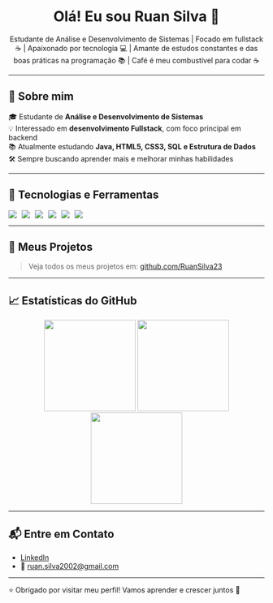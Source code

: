 <h1 align="center">Olá! Eu sou Ruan Silva 👋</h1>

<p align="center">
  Estudante de Análise e Desenvolvimento de Sistemas | Focado em fullstack ☕ | Apaixonado por tecnologia 💻 |  Amante de estudos constantes e das boas práticas na programação 📚 |  Café é meu combustível para codar ☕
</p>

---

## 🚀 Sobre mim

🎓 Estudante de **Análise e Desenvolvimento de Sistemas**  
💡 Interessado em **desenvolvimento Fullstack**, com foco principal em backend  
📚 Atualmente estudando **Java, HTML5, CSS3, SQL e Estrutura de Dados**  
🛠️ Sempre buscando aprender mais e melhorar minhas habilidades

---

## 🧰 Tecnologias e Ferramentas

<div style="display: flex; gap: 10px;">
  <img src="https://img.shields.io/badge/Java-ED8B00?style=for-the-badge&logo=java&logoColor=white"/>
  <img src="https://img.shields.io/badge/JavaScript-F7DF1E?style=for-the-badge&logo=javascript&logoColor=black"/>
  <img src="https://img.shields.io/badge/HTML5-E34F26?style=for-the-badge&logo=html5&logoColor=white"/>
  <img src="https://img.shields.io/badge/CSS3-1572B6?style=for-the-badge&logo=css3&logoColor=white"/>
  <img src="https://img.shields.io/badge/MySQL-00758F?style=for-the-badge&logo=mysql&logoColor=white"/>
  <img src="https://img.shields.io/badge/Git-F05032?style=for-the-badge&logo=git&logoColor=white"/>
  
</div>

---

## 📂 Meus Projetos


> Veja todos os meus projetos em: [github.com/RuanSilva23](https://github.com/RuanSilva23)

---

## 📈 Estatísticas do GitHub

<div align="center">
  <img height="180em" src="https://github-readme-stats.vercel.app/api?username=RuanSilva23&show_icons=true&theme=transparent"/>
  <img height="180em" src="https://github-readme-stats.vercel.app/api/top-langs/?username=RuanSilva23&layout=compact&theme=dracula"/>
  <img height="180em" src="https://github-readme-stats.vercel.app/api/top-langs/?username=RuanSilva23&layout=donut"/>
</div>

---

## 📬 Entre em Contato

- [LinkedIn](https://www.linkedin.com/in/ruansilva23)  
- 📧 ruan.silva2002@gmail.com

---

⭐ Obrigado por visitar meu perfil! Vamos aprender e crescer juntos 🚀
